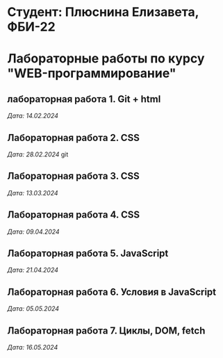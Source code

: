 # Студент: Плюснина Елизавета, ФБИ-22

# Лабораторные работы по курсу "WEB-программирование"

## лабораторная работа 1. Git + html

*Дата: 14.02.2024*

## Лабораторная работа 2. CSS

*Дата: 28.02.2024*
git
## Лабораторная работа 3. CSS

*Дата: 13.03.2024*

## Лабораторная работа 4. CSS

*Дата: 09.04.2024*

## Лабораторная работа 5. JavaScript

*Дата: 21.04.2024*

## Лабораторная работа 6. Условия в JavaScript

*Дата: 05.05.2024*

## Лабораторная работа 7. Циклы, DOM, fetch

*Дата: 16.05.2024*
